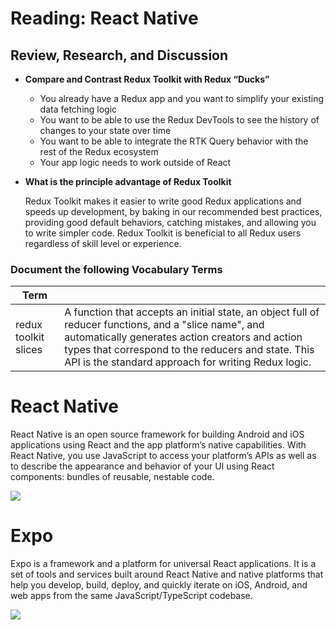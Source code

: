 # Reading: React Native



## Review, Research, and Discussion


- **Compare and Contrast Redux Toolkit with Redux “Ducks”**

     - You already have a Redux app and you want to simplify your existing data fetching logic
    - You want to be able to use the Redux DevTools to see the history of changes to your state over time
    - You want to be able to integrate the RTK Query behavior with the rest of the Redux ecosystem
    - Your app logic needs to work outside of React
        

- **What is the principle advantage of Redux Toolkit**

    Redux Toolkit makes it easier to write good Redux applications and speeds up development, by baking in our recommended best practices, providing good default behaviors, catching mistakes, and allowing you to write simpler code. Redux Toolkit is beneficial to all Redux users regardless of skill level or experience.




### Document the following Vocabulary Terms
|Term||
|---|---|
|redux toolkit slices|A function that accepts an initial state, an object full of reducer functions, and a "slice name", and automatically generates action creators and action types that correspond to the reducers and state. This API is the standard approach for writing Redux logic.|



# React Native

React Native is an open source framework for building Android and iOS applications using React and the app platform’s native capabilities. With React Native, you use JavaScript to access your platform’s APIs as well as to describe the appearance and behavior of your UI using React components: bundles of reusable, nestable code.

![](https://miro.medium.com/max/700/1*C3kxjCrJy-aWSMpe2chfaA.png)


# Expo 

Expo is a framework and a platform for universal React applications. It is a set of tools and services built around React Native and native platforms that help you develop, build, deploy, and quickly iterate on iOS, Android, and web apps from the same JavaScript/TypeScript codebase.

![](https://miro.medium.com/max/512/1*3o8TOSojT64ChGpjop0USA.png)
